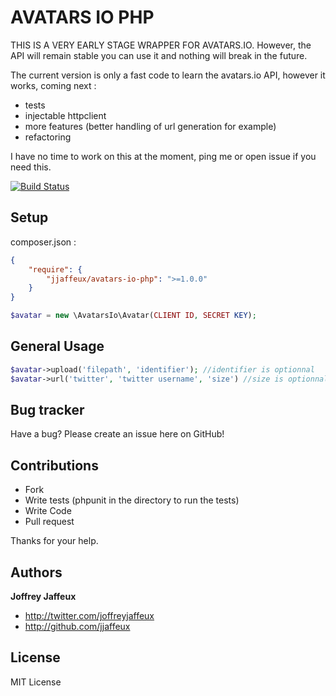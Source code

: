 AVATARS IO PHP
==============

THIS IS A VERY EARLY STAGE WRAPPER FOR AVATARS.IO. However, the API will remain stable you can use it and nothing will break in the future.

The current version is only a fast code to learn the avatars.io API, however it works, coming next :
- tests
- injectable httpclient
- more features (better handling of url generation for example)
- refactoring

I have no time to work on this at the moment, ping me or open issue if you need this.


[![Build Status](https://secure.travis-ci.org/jjaffeux/avatars-io-php.png?branch=master)](http://travis-ci.org/jjaffeux/avatars-io-php)


Setup
-----
composer.json :
``` json
{
    "require": {
        "jjaffeux/avatars-io-php": ">=1.0.0"
    }
}
```
``` php
$avatar = new \AvatarsIo\Avatar(CLIENT ID, SECRET KEY);
``` 

General Usage
-------------

``` php
$avatar->upload('filepath', 'identifier'); //identifier is optionnal
$avatar->url('twitter', 'twitter username', 'size') //size is optionnal, can be small, medium, large
``` 


Bug tracker
-----------

Have a bug? Please create an issue here on GitHub!


Contributions
-------------

* Fork
* Write tests (phpunit in the directory to run the tests)
* Write Code
* Pull request

Thanks for your help.


Authors
-------

**Joffrey Jaffeux**

+ http://twitter.com/joffreyjaffeux
+ http://github.com/jjaffeux

License
---------------------

MIT License